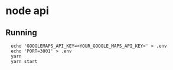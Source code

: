 # node api

## Running

```
  echo 'GOOGLEMAPS_API_KEY=<YOUR_GOOGLE_MAPS_API_KEY>' > .env
  echo 'PORT=3001' > .env
  yarn
  yarn start
```
